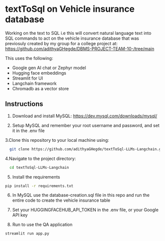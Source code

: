 # textToSql on Vehicle insurance database

Working on the text to SQL i.e this will convert natural language text into SQL commands to act on the vehicle insurance database that was previosuly created by my group for a college project at: https://github.com/adithyaGHegde/DBMS-PROJECT-TEAM-10-/tree/main

This uses the following:
  * Google gen AI chat or Zephyr model
  * Hugging face embeddings
  * Streamlit for UI
  * Langchain framework
  * Chromadb as a vector store

## Instructions

1. Download and install MySQL: https://dev.mysql.com/downloads/mysql/
   
2. Setup MySQL and remember your root username and password, and set it in the .env file

3.Clone this repository to your local machine using:
```bash
  git clone https://github.com/adithyaGHegde/textToSql-LLMs-Langchain.git
```

4.Navigate to the project directory:
```bash
  cd textToSql-LLMs-Langchain
```

5. Install the requirements
```bash
pip install -r requirements.txt
```

6. In MySQL use the database-creation.sql file in this repo and run the entire code to create the vehicle insurance table

7. Set your HUGGINGFACEHUB_API_TOKEN in the .env file, or your Google API key

8. Run to use the QA application
```bash
streamlit run app.py
```
